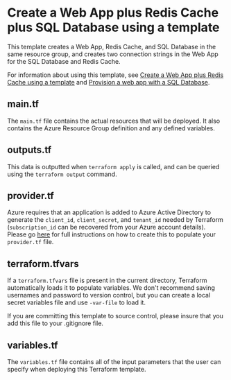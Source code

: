 # Create a Web App plus Redis Cache plus SQL Database using a template

This template creates a Web App, Redis Cache, and SQL Database in the same resource group, and creates two connection strings in the Web App for the SQL Database and Redis Cache.

For information about using this template, see [Create a Web App plus Redis Cache using a template](https://azure.microsoft.com/en-us/documentation/articles/cache-web-app-arm-with-redis-cache-provision/) and [Provision a web app with a SQL Database](https://azure.microsoft.com/en-us/documentation/articles/app-service-web-arm-with-sql-database-provision/).

## main.tf
The `main.tf` file contains the actual resources that will be deployed. It also contains the Azure Resource Group definition and any defined variables. 

## outputs.tf
This data is outputted when `terraform apply` is called, and can be queried using the `terraform output` command.

## provider.tf
Azure requires that an application is added to Azure Active Directory to generate the `client_id`, `client_secret`, and `tenant_id` needed by Terraform (`subscription_id` can be recovered from your Azure account details). Please go [here](https://www.terraform.io/docs/providers/azurerm/) for full instructions on how to create this to populate your `provider.tf` file.

## terraform.tfvars
If a `terraform.tfvars` file is present in the current directory, Terraform automatically loads it to populate variables. We don't recommend saving usernames and password to version control, but you can create a local secret variables file and use `-var-file` to load it.

If you are committing this template to source control, please insure that you add this file to your .gitignore file.

## variables.tf
The `variables.tf` file contains all of the input parameters that the user can specify when deploying this Terraform template.
